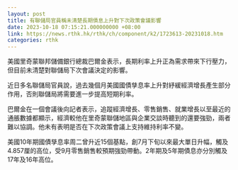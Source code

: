 ```yaml
---
layout: post
title: 有聯儲局官員稱未清楚長期債息上升對下次政策會議影響
date: 2023-10-18 07:15:21.000000000 +08:00
link: https://news.rthk.hk/rthk/ch/component/k2/1723613-20231018.htm
categories: rthk
---
```


美國里奇蒙聯邦儲備銀行總裁巴爾金表示，長期利率上升正為需求帶來下行壓力，但目前未清楚對聯儲局下次會議決定的影響。

近日多名聯儲局官員說，過去幾個月美國國債孳息率上升對紓緩經濟增長產生部分作用，否則聯儲局將需要進一步提高短期利率。

巴爾金在一個會議後向記者表示，追蹤經濟增長、零售銷售、就業增長以至最近的通脹數據都顯示，經濟較他在里奇蒙聯儲地區與企業交談時聽到的還要強勁，兩者難以協調。他未有表明是否在下次政策會議上支持維持利率不變。

美國10年期國債孳息率周二曾升近15個基點，創7月下旬以來最大單日升幅，觸及4.857厘的高位，受9月零售銷售較預期強勁帶動。2年期及5年期債息亦分別觸及17年及16年高位。
